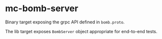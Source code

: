 mc-bomb-server
==============

Binary target exposing the grpc API defined in `bomb.proto`.

The lib target exposes `BombServer` object appropriate for end-to-end tests.
